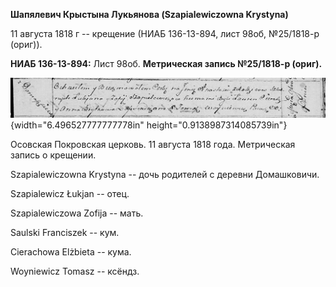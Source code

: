 **Шапялевич Крыстына Лукьянова (Szapialewiczowna Krystyna)**

11 августа 1818 г -- крещение (НИАБ 136-13-894, лист 98об, №25/1818-р
(ориг)).

**НИАБ 136-13-894:** Лист 98об. **Метрическая запись №25/1818-р
(ориг).**

![](./media/bad0a49ad9e00db9571c34c81f5240aadad2c448.png){width="6.496527777777778in"
height="0.9138987314085739in"}

Осовская Покровская церковь. 11 августа 1818 года. Метрическая запись о
крещении.

Szapialewiczowna Krystyna -- дочь родителей с деревни Домашковичи.

Szapialewicz Łukjan -- отец.

Szapialewiczowa Zofija -- мать.

Saulski Franciszek -- кум.

Cierachowa Elżbieta -- кума.

Woyniewicz Tomasz -- ксёндз.
